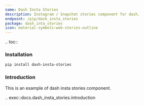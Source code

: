 ```yaml
---
name: Dash Insta Stories
description: Instagram / Snapchat stories component for dash.
endpoint: /pip/dash_insta_stories
package: dash_inta_stories
icon: material-symbols:web-stories-outline
---
```


.. toc::

### Installation

```bash
pip install dash-insta-stories
```

### Introduction

This is an example of dash insta stories component. 

.. exec::docs.dash_insta_stories.introduction


